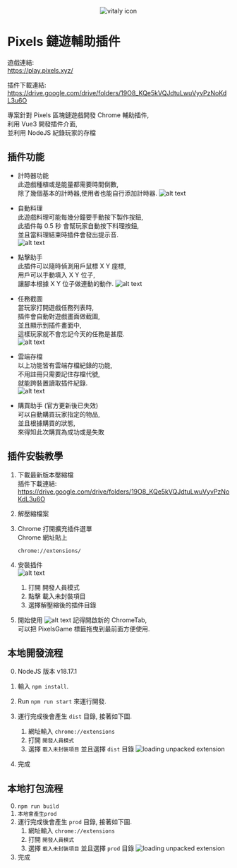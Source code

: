 <div align="center">

![vitaly icon](./public/icon-128.png)

</div>

# Pixels 鏈遊輔助插件

遊戲連結:  
https://play.pixels.xyz/

插件下載連結:  
https://drive.google.com/drive/folders/19O8_KQe5kVQJdtuLwuVyvPzNoKdL3u6O

專案針對 Pixels 區塊鏈遊戲開發 Chrome 輔助插件,  
利用 Vue3 開發插件介面,  
並利用 NodeJS 紀錄玩家的存檔

## 插件功能

- 計時器功能  
  此遊戲種植或是能量都需要時間倒數,  
  除了幾個基本的計時器,使用者也能自行添加計時器.
  ![alt text](./ReadMeImg/CountDown.png)

- 自動料理  
  此遊戲料理可能每幾分鐘要手動按下製作按鈕,  
  此插件每 0.5 秒 會幫玩家自動按下料理按鈕,  
  並且當料理結束時插件會發出提示音.  
  ![alt text](./ReadMeImg/AutoCook.png)

- 點擊助手  
  此插件可以隨時偵測用戶鼠標 X Y 座標,  
  用戶可以手動填入 X Y 位子,  
  讓腳本根據 X Y 位子做連動的動作.
  ![alt text](./ReadMeImg/AutoClick.png)

- 任務截圖  
  當玩家打開遊戲任務列表時,  
  插件會自動對遊戲畫面做截圖,  
  並且顯示到插件畫面中,  
  這樣玩家就不會忘記今天的任務是甚麼.  
  ![alt text](./ReadMeImg/MissionCapture.png)

- 雲端存檔  
  以上功能皆有雲端存檔紀錄的功能,  
  不用註冊只需要記住存檔代號,  
  就能跨裝置讀取插件紀錄.  
  ![alt text](./ReadMeImg/CloudSave.png)

- 購買助手 (官方更新後已失效)  
  可以自動購買玩家指定的物品,  
  並且根據購買的狀態,  
  來得知此次購買為成功或是失敗

## 插件安裝教學

1. 下載最新版本壓縮檔  
   插件下載連結:  
   https://drive.google.com/drive/folders/19O8_KQe5kVQJdtuLwuVyvPzNoKdL3u6O

2. 解壓縮檔案

3. Chrome 打開擴充插件選單  
   Chrome 網址貼上

   ```
   chrome://extensions/
   ```

4. 安裝插件  
   ![alt text](./ReadMeImg/Install.png)

   1. 打開 開發人員模式
   2. 點擊 載入未封裝項目
   3. 選擇解壓縮後的插件目錄

5. 開始使用
   ![alt text](./ReadMeImg/InstallDone.png)
   記得開啟新的 ChromeTab,  
   可以把 PixelsGame 標籤拖曳到最前面方便使用.

## 本地開發流程

0. NodeJS 版本 v18.17.1
1. 輸入 `npm install`.
2. Run `npm run start` 來運行開發.
3. 運行完成後會產生 `dist` 目錄, 接著如下圖.

   1. 網址輸入 `chrome://extensions`
   2. 打開 `開發人員模式`
   3. 選擇 `載入未封裝項目` 並且選擇 `dist` 目錄
      ![loading unpacked extension](./ReadMeImg/load-unpacked-extension.png)

4. 完成

## 本地打包流程

0. `npm run build`
1. `本地會產生prod`
2. 運行完成後會產生 `prod` 目錄, 接著如下圖.
   1. 網址輸入 `chrome://extensions`
   2. 打開 `開發人員模式`
   3. 選擇 `載入未封裝項目` 並且選擇 `prod` 目錄
      ![loading unpacked extension](./ReadMeImg/load-unpacked-extension.png)
3. 完成

